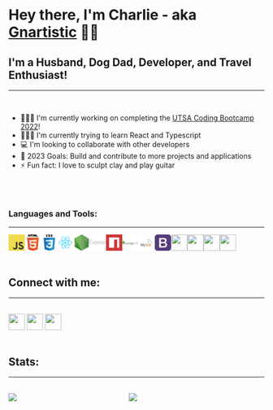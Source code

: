 # Hey there, I'm Charlie - aka [Gnartistic](https://gnartistic.github.io/charlie-houston/) 👋🏻

## I'm a Husband, Dog Dad, Developer, and Travel Enthusiast!

-----
<br/>

- 🧑🏻‍💻  I'm currently working on completing the [UTSA Coding Bootcamp 2022](https://bootcamp.utsa.edu/coding/)!
- 🙋🏻‍♂️  I'm currently trying to learn React and Typescript
- 💻  I'm looking to collaborate with other developers
- 🏅 2023 Goals: Build and contribute to more projects and applications
- ⚡️ Fun fact: I love to sculpt clay and play guitar
<br/>
<br/>

### Languages and Tools:

-----
<img align="left" width="32" height="32" src="https://raw.githubusercontent.com/github/explore/80688e429a7d4ef2fca1e82350fe8e3517d3494d/topics/javascript/javascript.png"/>
<img align="left" height="32" width="32" src="https://raw.githubusercontent.com/github/explore/80688e429a7d4ef2fca1e82350fe8e3517d3494d/topics/html/html.png">
<img align="left" height="32" width="32" src="https://raw.githubusercontent.com/github/explore/80688e429a7d4ef2fca1e82350fe8e3517d3494d/topics/css/css.png">
<img align="left" height="32" width="32" src="https://raw.githubusercontent.com/github/explore/80688e429a7d4ef2fca1e82350fe8e3517d3494d/topics/react/react.png">
<img align="left" height="32" width="32" src="https://raw.githubusercontent.com/github/explore/80688e429a7d4ef2fca1e82350fe8e3517d3494d/topics/nodejs/nodejs.png">
<img align="left" height="32" width="32" src="https://raw.githubusercontent.com/github/explore/80688e429a7d4ef2fca1e82350fe8e3517d3494d/topics/express/express.png">
<img align="left" height="32" width="32" src="https://raw.githubusercontent.com/github/explore/80688e429a7d4ef2fca1e82350fe8e3517d3494d/topics/npm/npm.png"/>
<img align="left" height="32" width="32" src="https://raw.githubusercontent.com/github/explore/80688e429a7d4ef2fca1e82350fe8e3517d3494d/topics/mongodb/mongodb.png"/>
<img align="left" height="32" width="32" src="https://raw.githubusercontent.com/github/explore/80688e429a7d4ef2fca1e82350fe8e3517d3494d/topics/mysql/mysql.png"/>
<img align="left" height="32" width="32" src="https://raw.githubusercontent.com/github/explore/80688e429a7d4ef2fca1e82350fe8e3517d3494d/topics/bootstrap/bootstrap.png"/>
<img align="left" height="32" width="32" src="https://res.cloudinary.com/crunchbase-production/image/upload/c_lpad,h_170,w_170,f_auto,b_white,q_auto:eco,dpr_1/ms72l6fnlylfc1ugzbq9"/>
<img align="left" height="32" width="32" src="https://www.nicepng.com/png/detail/223-2233246_heroku-logo-salesforce-heroku.png"/>
<img align="left" height="32" width="32" src="https://seeklogo.com/images/S/sequelize-logo-9A5075DB9F-seeklogo.com.png"/>
<img height="32" width="32" src="https://wallabyjs.com/assets/img/jest-logo.svg"/>
<br/>
<br/>


## Connect with me:

-----
<br/>
<a href="https://www.linkedin.com/in/charlie-houston-43220a236/"><img height="32" width="32" src="https://cdn.jsdelivr.net/npm/simple-icons@v7/icons/linkedin.svg" /></a>
<a href="mailto:gn4rtistic@gmail.com"><img height="32" width="32" src="https://cdn.jsdelivr.net/npm/simple-icons@v7/icons/minutemailer.svg"/></a>
<a href="https://my.indeed.com/p/charlieh-cknw9sf"><img height="32" width="32" src="https://cdn.jsdelivr.net/npm/simple-icons@v7/icons/indeed.svg"/></a>

<br/>
<br/>
 
## Stats:

-----
<br/>
<img align="left" width="47%" src="https://github-readme-stats.vercel.app/api?username=gnartistic&show_icons=true&theme=tokyonight"/>

<img align="left" width="47%" src="https://github-readme-stats.vercel.app/api/top-langs/?username=gnartistic&layout=compact"/>

<!-- <img align="left" src="https://img.shields.io/badge/node.js-6DA55F?style=for-the-badge&logo=node.js&logoColor=white"/>
<img align="left" src="https://img.shields.io/badge/html5-%23E34F26.svg?style=for-the-badge&logo=html5&logoColor=white"/>
<img align="left" src="https://img.shields.io/badge/javascript-%23323330.svg?style=for-the-badge&logo=javascript&logoColor=%23F7DF1E"/>
<img src="https://img.shields.io/badge/css3-%231572B6.svg?style=for-the-badge&logo=css3&logoColor=white"/> -->

